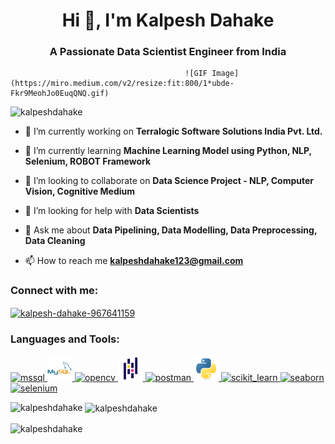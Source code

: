<h1 align="center">Hi 👋, I'm Kalpesh Dahake</h1>
<h3 align="center">A Passionate Data Scientist Engineer from India</h3>

                                           ![GIF Image](https://miro.medium.com/v2/resize:fit:800/1*ubde-Fkr9MeohJo0EuqQNQ.gif)

<p align="left"> <img src="https://komarev.com/ghpvc/?username=kalpeshdahake&label=Profile%20views&color=0e75b6&style=flat" alt="kalpeshdahake" /> </p>

- 🔭 I’m currently working on **Terralogic Software Solutions India Pvt. Ltd.**

- 🌱 I’m currently learning **Machine Learning Model using Python, NLP, Selenium, ROBOT Framework**

- 👯 I’m looking to collaborate on **Data Science Project - NLP, Computer Vision, Cognitive Medium**

- 🤝 I’m looking for help with **Data Scientists**

- 💬 Ask me about **Data Pipelining, Data Modelling, Data Preprocessing, Data Cleaning**

- 📫 How to reach me **kalpeshdahake123@gmail.com**

<h3 align="left">Connect with me:</h3>
<p align="left">
<a href="https://linkedin.com/in/kalpesh-dahake-967641159" target="blank"><img align="center" src="https://raw.githubusercontent.com/rahuldkjain/github-profile-readme-generator/master/src/images/icons/Social/linked-in-alt.svg" alt="kalpesh-dahake-967641159" height="30" width="40" /></a>
</p>

<h3 align="left">Languages and Tools:</h3>
<p align="left"> <a href="https://www.microsoft.com/en-us/sql-server" target="_blank" rel="noreferrer"> <img src="https://www.svgrepo.com/show/303229/microsoft-sql-server-logo.svg" alt="mssql" width="40" height="40"/> </a> <a href="https://www.mysql.com/" target="_blank" rel="noreferrer"> <img src="https://raw.githubusercontent.com/devicons/devicon/master/icons/mysql/mysql-original-wordmark.svg" alt="mysql" width="40" height="40"/> </a> <a href="https://opencv.org/" target="_blank" rel="noreferrer"> <img src="https://www.vectorlogo.zone/logos/opencv/opencv-icon.svg" alt="opencv" width="40" height="40"/> </a> <a href="https://pandas.pydata.org/" target="_blank" rel="noreferrer"> <img src="https://raw.githubusercontent.com/devicons/devicon/2ae2a900d2f041da66e950e4d48052658d850630/icons/pandas/pandas-original.svg" alt="pandas" width="40" height="40"/> </a> <a href="https://postman.com" target="_blank" rel="noreferrer"> <img src="https://www.vectorlogo.zone/logos/getpostman/getpostman-icon.svg" alt="postman" width="40" height="40"/> </a> <a href="https://www.python.org" target="_blank" rel="noreferrer"> <img src="https://raw.githubusercontent.com/devicons/devicon/master/icons/python/python-original.svg" alt="python" width="40" height="40"/> </a> <a href="https://scikit-learn.org/" target="_blank" rel="noreferrer"> <img src="https://upload.wikimedia.org/wikipedia/commons/0/05/Scikit_learn_logo_small.svg" alt="scikit_learn" width="40" height="40"/> </a> <a href="https://seaborn.pydata.org/" target="_blank" rel="noreferrer"> <img src="https://seaborn.pydata.org/_images/logo-mark-lightbg.svg" alt="seaborn" width="40" height="40"/> </a> <a href="https://www.selenium.dev" target="_blank" rel="noreferrer"> <img src="https://raw.githubusercontent.com/detain/svg-logos/780f25886640cef088af994181646db2f6b1a3f8/svg/selenium-logo.svg" alt="selenium" width="40" height="40"/> </a> </p>

<p><img align="left" src="https://github-readme-stats.vercel.app/api/top-langs?username=kalpeshdahake&show_icons=true&locale=en&layout=compact" alt="kalpeshdahake" /></p>

<p>&nbsp;<img align="center" src="https://github-readme-stats.vercel.app/api?username=kalpeshdahake&show_icons=true&locale=en" alt="kalpeshdahake" /></p>

<p><img align="center" src="https://github-readme-streak-stats.herokuapp.com/?user=kalpeshdahake&" alt="kalpeshdahake" /></p>
